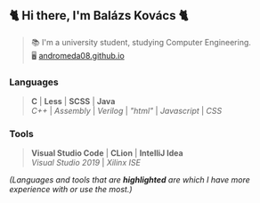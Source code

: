 ## 🐈 Hi there, I'm Balázs Kovács 🐈
> 📚 I'm a university student, studying Computer Engineering.  
> 🖥️ [andromeda08.github.io](https://andromeda08.github.io/)
### Languages
> **C**  | **Less** | **SCSS** | **Java**  
> *C++* | *Assembly* | *Verilog* | *"html"* | *Javascript* | *CSS*
### Tools
> **Visual Studio Code** | **CLion** | **IntelliJ Idea**  
> *Visual Studio 2019* | *Xilinx ISE*

*(Languages and tools that are **highlighted** are which I have more experience with or use the most.)*  

